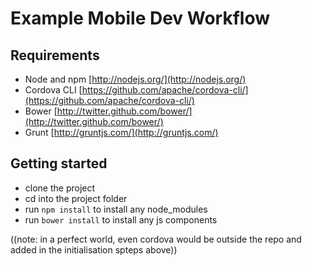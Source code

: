 # Example Mobile Dev Workflow

## Requirements

- Node and npm [http://nodejs.org/](http://nodejs.org/)
- Cordova CLI [https://github.com/apache/cordova-cli/](https://github.com/apache/cordova-cli/)
- Bower [http://twitter.github.com/bower/](http://twitter.github.com/bower/)
- Grunt [http://gruntjs.com/](http://gruntjs.com/)

## Getting started

- clone the project
- cd into the project folder
- run `npm install` to install any node_modules
- run `bower install` to install any js components

((note: in a perfect world, even cordova would be outside the repo and added in the initialisation spteps above))
